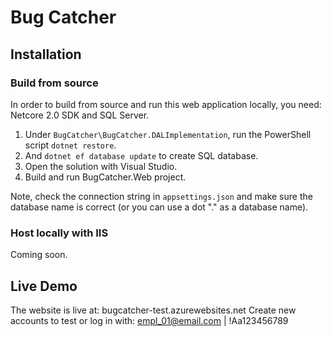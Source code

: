 # Bug Catcher

## Installation

### Build from source
In order to build from source and run this web application locally, you need: Netcore 2.0 SDK and SQL Server.

1. Under `BugCatcher\BugCatcher.DALImplementation`, run the PowerShell script `dotnet restore`.
2. And `dotnet ef database update` to create SQL database.
3. Open the solution with Visual Studio.
4. Build and run BugCatcher.Web project.

Note, check the connection string in `appsettings.json` and make sure the database name is correct (or you can use a dot "." as a database name).

### Host locally with IIS
Coming soon.

## Live Demo

The website is live at: bugcatcher-test.azurewebsites.net
Create new accounts to test or log in with: empl_01@email.com | !Aa123456789
